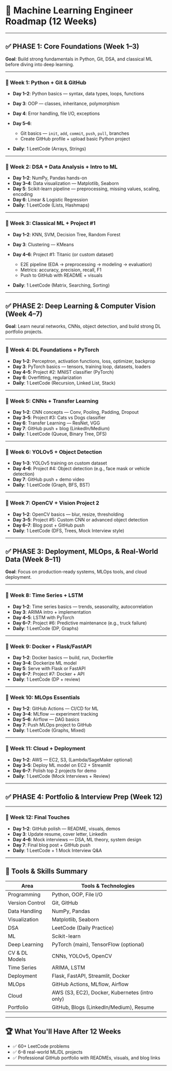 # 🧭 Machine Learning Engineer Roadmap (12 Weeks)

---

## ✅ PHASE 1: Core Foundations (Week 1–3)

**Goal**: Build strong fundamentals in Python, Git, DSA, and classical ML before diving into deep learning.

---

### 📅 Week 1: Python + Git & GitHub

* **Day 1–2**: Python basics — syntax, data types, loops, functions
* **Day 3**: OOP — classes, inheritance, polymorphism
* **Day 4**: Error handling, file I/O, exceptions
* **Day 5–6**:

  * Git basics — `init`, `add`, `commit`, `push`, `pull`, branches
  * Create GitHub profile + upload basic Python project
* **Daily**: 1 LeetCode (Arrays, Strings)

---

### 📅 Week 2: DSA + Data Analysis + Intro to ML

* **Day 1–2**: NumPy, Pandas hands-on
* **Day 3–4**: Data visualization — Matplotlib, Seaborn
* **Day 5**: Scikit-learn pipeline — preprocessing, missing values, scaling, encoding
* **Day 6**: Linear & Logistic Regression
* **Daily**: 1 LeetCode (Lists, Hashmaps)

---

### 📅 Week 3: Classical ML + Project #1

* **Day 1–2**: KNN, SVM, Decision Tree, Random Forest
* **Day 3**: Clustering — KMeans
* **Day 4–6**: Project #1: Titanic (or custom dataset)

  * E2E pipeline (EDA → preprocessing → modeling → evaluation)
  * Metrics: accuracy, precision, recall, F1
  * Push to GitHub with README + visuals
* **Daily**: 1 LeetCode (Matrix, Searching, Sorting)

---

## ✅ PHASE 2: Deep Learning & Computer Vision (Week 4–7)

**Goal**: Learn neural networks, CNNs, object detection, and build strong DL portfolio projects.

---

### 📅 Week 4: DL Foundations + PyTorch

* **Day 1–2**: Perceptron, activation functions, loss, optimizer, backprop
* **Day 3**: PyTorch basics — tensors, training loop, datasets, loaders
* **Day 4–5**: Project #2: MNIST classifier (PyTorch)
* **Day 6**: Overfitting, regularization
* **Daily**: 1 LeetCode (Recursion, Linked List, Stack)

---

### 📅 Week 5: CNNs + Transfer Learning

* **Day 1–2**: CNN concepts — Conv, Pooling, Padding, Dropout
* **Day 3–5**: Project #3: Cats vs Dogs classifier
* **Day 6**: Transfer Learning — ResNet, VGG
* **Day 7**: GitHub push + blog (LinkedIn/Medium)
* **Daily**: 1 LeetCode (Queue, Binary Tree, DFS)

---

### 📅 Week 6: YOLOv5 + Object Detection

* **Day 1–3**: YOLOv5 training on custom dataset
* **Day 4–6**: Project #4: Object detection (e.g., face mask or vehicle detection)
* **Day 7**: GitHub push + demo video
* **Daily**: 1 LeetCode (Graph, BFS, BST)

---

### 📅 Week 7: OpenCV + Vision Project 2

* **Day 1–2**: OpenCV basics — blur, resize, thresholding
* **Day 3–5**: Project #5: Custom CNN or advanced object detection
* **Day 6–7**: Blog post + GitHub push
* **Daily**: 1 LeetCode (DFS, Trees, Mock Interview style)

---

## ✅ PHASE 3: Deployment, MLOps, & Real-World Data (Week 8–11)

**Goal**: Focus on production-ready systems, MLOps tools, and cloud deployment.

---

### 📅 Week 8: Time Series + LSTM

* **Day 1–2**: Time series basics — trends, seasonality, autocorrelation
* **Day 3**: ARIMA intro + implementation
* **Day 4–5**: LSTM with PyTorch
* **Day 6–7**: Project #6: Predictive maintenance (e.g., truck failure)
* **Daily**: 1 LeetCode (DP, Graphs)

---

### 📅 Week 9: Docker + Flask/FastAPI

* **Day 1–2**: Docker basics — build, run, Dockerfile
* **Day 3–4**: Dockerize ML model
* **Day 5**: Serve with Flask or FastAPI
* **Day 6–7**: Project #7: Docker + API
* **Daily**: 1 LeetCode (DP + review)

---

### 📅 Week 10: MLOps Essentials

* **Day 1–2**: GitHub Actions — CI/CD for ML
* **Day 3–4**: MLflow — experiment tracking
* **Day 5–6**: Airflow — DAG basics
* **Day 7**: Push MLOps project to GitHub
* **Daily**: 1 LeetCode (Graphs, Mixed)

---

### 📅 Week 11: Cloud + Deployment

* **Day 1–2**: AWS — EC2, S3, (Lambda/SageMaker optional)
* **Day 3–5**: Deploy ML model on EC2 + Streamlit
* **Day 6–7**: Polish top 2 projects for demo
* **Daily**: 1 LeetCode (Mock Interviews + Review)

---

## ✅ PHASE 4: Portfolio & Interview Prep (Week 12)

---

### 📅 Week 12: Final Touches

* **Day 1–2**: GitHub polish — README, visuals, demos
* **Day 3**: Update resume, cover letter, LinkedIn
* **Day 4–6**: Mock interviews — DSA, ML theory, system design
* **Day 7**: Final blog post + GitHub push
* **Daily**: 1 LeetCode + 1 Mock Interview Q\&A

---

## 🧰 Tools & Skills Summary

| **Area**        | **Tools & Technologies**                       |
| --------------- | ---------------------------------------------- |
| Programming     | Python, OOP, File I/O                          |
| Version Control | Git, GitHub                                    |
| Data Handling   | NumPy, Pandas                                  |
| Visualization   | Matplotlib, Seaborn                            |
| DSA             | LeetCode (Daily Practice)                      |
| ML              | Scikit-learn                                   |
| Deep Learning   | PyTorch (main), TensorFlow (optional)          |
| CV & DL Models  | CNNs, YOLOv5, OpenCV                           |
| Time Series     | ARIMA, LSTM                                    |
| Deployment      | Flask, FastAPI, Streamlit, Docker              |
| MLOps           | GitHub Actions, MLflow, Airflow                |
| Cloud           | AWS (S3, EC2), Docker, Kubernetes (intro only) |
| Portfolio       | GitHub, Blogs (LinkedIn/Medium), Resume        |

---

## 🏆 What You'll Have After 12 Weeks

* ✅ 60+ LeetCode problems
* ✅ 6–8 real-world ML/DL projects
* ✅ Professional GitHub portfolio with READMEs, visuals, and blog links

---
